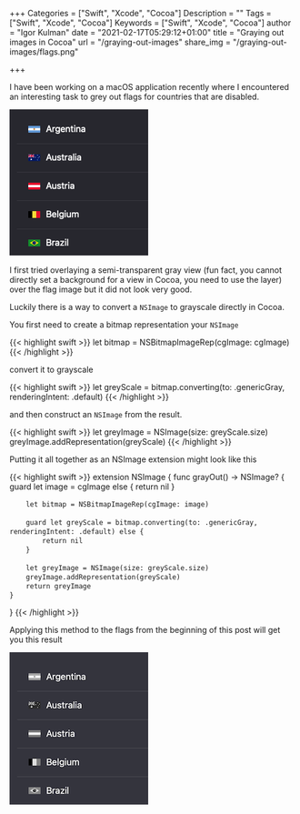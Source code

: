 +++
Categories = ["Swift", "Xcode", "Cocoa"]
Description = ""
Tags = ["Swift", "Xcode", "Cocoa"]
Keywords = ["Swift", "Xcode", "Cocoa"]
author = "Igor Kulman"
date = "2021-02-17T05:29:12+01:00"
title = "Graying out images in Cocoa"
url = "/graying-out-images"
share_img = "/graying-out-images/flags.png"

+++

I have been working on a macOS application recently where I encountered an interesting task to grey out flags for countries that are disabled. 

![Colorful flags](flags-original.png)

I first tried overlaying a semi-transparent gray view (fun fact, you cannot directly set a background for a view in Cocoa, you need to use the layer) over the flag image but it did not look very good.

Luckily there is a way to convert a `NSImage` to grayscale directly in Cocoa.

You first need to create a bitmap representation your `NSImage`

{{< highlight swift >}}
let bitmap = NSBitmapImageRep(cgImage: cgImage)
{{< /highlight >}}

convert it to grayscale

{{< highlight swift >}}
let greyScale = bitmap.converting(to: .genericGray, renderingIntent: .default)
{{< /highlight >}}

and then construct an `NSImage` from the result.

{{< highlight swift >}}
let greyImage = NSImage(size: greyScale.size)
greyImage.addRepresentation(greyScale)
{{< /highlight >}}

Putting it all together as an NSImage extension might look like this

<!--more-->

{{< highlight swift >}}
extension NSImage {
    func grayOut() -> NSImage? {
        guard let image = cgImage else {
            return nil
        }

        let bitmap = NSBitmapImageRep(cgImage: image)

        guard let greyScale = bitmap.converting(to: .genericGray, renderingIntent: .default) else {
            return nil
        }

        let greyImage = NSImage(size: greyScale.size)
        greyImage.addRepresentation(greyScale)
        return greyImage
    }
}
{{< /highlight >}}

Applying this method to the flags from the beginning of this post will get you this result

![Grayed out flags](flags.png)